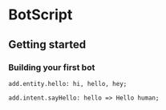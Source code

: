 # BotScript
## Getting started
### Building your first bot

```
add.entity.hello: hi, hello, hey;
```
```
add.intent.sayHello: hello => Hello human;
```


